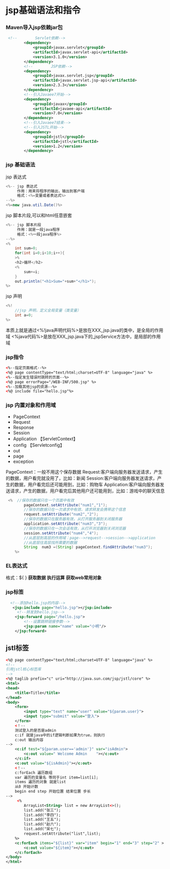 # jsp基础语法和指令


<!--more-->



### Maven导入jsp依赖jar包
```xml
 <!--        Servlet依赖-->
        <dependency>
            <groupId>javax.servlet</groupId>
            <artifactId>javax.servlet-api</artifactId>
            <version>3.1.0</version>
        </dependency>
        <!--        JSP依赖-->
        <dependency>
            <groupId>javax.servlet.jsp</groupId>
            <artifactId>javax.servlet.jsp-api</artifactId>
            <version>2.3.3</version>
        </dependency>
        <!--引入Javaee7开始-->
        <dependency>
            <groupId>javax</groupId>
            <artifactId>javaee-api</artifactId>
            <version>7.0</version>
        </dependency>
        <!--引入Javaee7结束-->
        <!--引入JSTL开始-->
        <dependency>
            <groupId>jstl</groupId>
            <artifactId>jstl</artifactId>
            <version>1.2</version>
        </dependency>
```
###  jsp 基础语法
jsp 表达式

```java
<%-- jsp 表达式
     作用：用来将程序的输出，输出到客户端
     格式：<%=变量或者表达式%>
--%>
<%=new java.util.Date()%>
```
jsp 脚本片段,可以和html任意嵌套

```java
<%-- jsp 脚本片段
     作用：就是一段java程序
     格式：<%一段java程序%>
--%>
<%
    int sum=0;
    for(int i=0;i<10;i++){
    >%
    <h2>循环</h2>
    <%
        sum+=i;
    }
    out.println("<h1>Sum="+sum+"</h1>");
%>
```
jsp 声明
```java
<%!
    //jsp 声明，定义全局变量（类变量）
    int a=0;
%>
```
本质上就是通过<%!java声明代码%>是放在XXX_jsp.java的类中，是全局的作用域
<%java代码%>是放在XXX_jsp.java下的_jspService方法中，是局部的作用域
### jsp指令
```xml
<%--指定页面格式--%>
<%@ page contentType="text/html;charset=UTF-8" language="java" %>
<%--指定发生错误时跳转的页面--%>
<%@ page errorPage="/WEB-INF/500.jsp" %>
<%--加载其他jsp的资源--%>
<%@ include file="hello.jsp"%>
```
### jsp 内置对象和作用域

 - PageContext  
 - Request   
 - Response
 - Session    
 - Application 【ServletContext】
 - config 【Servletconfig】
 - out
 - page
 - exception

PageContext：一般不用这个保存数据
Request:客户端向服务器发送请求，产生的数据，用户看完就没用了，比如：新闻
Session:客户端向服务器发送请求，产生的数据，用户看完后还可能用到，比如：购物车
Application:客户端向服务器发送请求，产生的数据，用户看完后其他用户还可能用到，比如：游戏中的聊天信息
```java
 <%  //保存的数据只在一个页面中有效
        pageContext.setAttribute("num1","1");
        //保存的数据只在一次请求中有效，请求转发会携带这个信息
        request.setAttribute("num2","2");
        //保存的数据只在服务器有效，从打开服务器到关闭服务器
        application.setAttribute("num3","3");
        //保存的数据只在一次会话有效，从打开浏览器到关闭浏览器
        session.setAttribute("num4","4");
        //从底层到高层的作用域：page-->request-->session-->application
		//从底层往高层找所需要的数据
		String  num3 =(String) pageContext.findAttribute("num3");
    %>
```
### EL表达式
格式：${ }
 **获取数据**
 **执行运算**
  **获取web常用对象**
### jsp标签
```xml
  <!--添加hello.jsp的内容-->
   <jsp:include page="hello.jsp"></jsp:include>
     <!--转发到hello.jsp-->
    <jsp:forward page="/hello.jsp">
        <!--设置跳转链接参数-->
        <jsp:param name="name" value="小明"/>
    </jsp:forward>
```
## jstl标签

```xml
<%@ page contentType="text/html;charset=UTF-8" language="java" %>
<!--
引用jstl核心标签库
-->
<%@ taglib prefix="c" uri="http://java.sun.com/jsp/jstl/core" %>
<html>
<head>
    <title>Title</title>
</head>
<body>
    <form>
        <input type="text" name="user" value="${param.user}">
        <input type="submit" value="登入">
    </form>
    <！--
    测试登入的是否是admin
	c:if 就是java中的if逻辑判断如果为true，则执行
	c:out 输出内容
-->
    <c:if test="${param.user=='admin'}" var="isAdmin">
        <c:out value=" Welcome Admin    "></c:out>
    </c:if>
    <c:out value="${isAdmin}"></c:out>
    <！--
	c:forEach 遍历数组
	var 遍历的变量名 等同于int item=list[i];
	items 遍历的对象 就是list
	从0 开始计数
	begin end step 开始位置 结束位置 步长
-->
     <%
        ArrayList<String> list = new ArrayList<>();
        list.add("张三");
        list.add("李四");
        list.add("王五");
        list.add("赵六");
        list.add("宋七");
        request.setAttribute("list",list);
    %>
    <c:forEach items="${list}" var="item" begin="1" end="3" step="2" >
        <c:out value="${item}"></c:out>
    </c:forEach>
</body>
</html>
```


